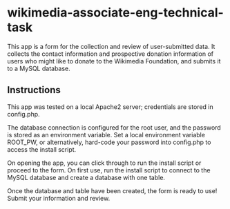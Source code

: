 # wikimedia-associate-eng-technical-task

This app is a form for the collection and review of user-submitted data. It collects the contact information and prospective donation information of users who might like to donate to the Wikimedia Foundation, and submits it to a MySQL database.

## Instructions

This app was tested on a local Apache2 server; credentials are stored in config.php.

The database connection is configured for the root user, and the password is stored as an environment variable. Set a local environment variable ROOT_PW, or alternatively, hard-code your password into config.php to access the install script.

On opening the app, you can click through to run the install script or proceed to the form. On first use, run the install script to connect to the MySQL database and create a database with one table.

Once the database and table have been created, the form is ready to use! Submit your information and review.

